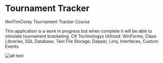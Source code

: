 # Tournament Tracker
IAmTimCorey Tournament Tracker Course

This application is a work in progress but when complete it will be able to simulate tournament bracketing.
C# Technologys Utilized: WinForms, Class Libraries, SQL Database, Text File Storage, Dapper, Linq, Interfaces, Custom Events


![alt text](https://github.com/PhilipKoller/TournamentTracker/blob/master/TournamentTracker/Screenshots/Tournament_Viewer.PNG?raw=true)
